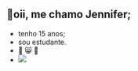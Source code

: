 ## 👋oii, me chamo Jennifer;
- tenho 15 anos;
- sou estudante.
- 💓 😸 🥀
- ![](https://media1.tenor.com/m/ABeVmJ3y2WQAAAAd/cat-dancing-meme-dancing.gif)
